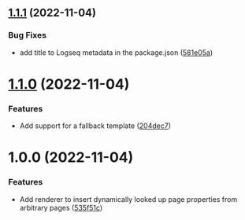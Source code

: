 ## [1.1.1](https://github.com/peanball/logseq-dynamic-lookup/compare/v1.1.0...v1.1.1) (2022-11-04)


### Bug Fixes

* add title to Logseq metadata in the package.json ([581e05a](https://github.com/peanball/logseq-dynamic-lookup/commit/581e05adcf6f8661bad6d9de41ee58fe1859413d))

# [1.1.0](https://github.com/peanball/logseq-dynamic-lookup/compare/v1.0.0...v1.1.0) (2022-11-04)


### Features

* Add support for a fallback template ([204dec7](https://github.com/peanball/logseq-dynamic-lookup/commit/204dec70c9532a9d2d09fe13c57f859e2cb70e4d))

# 1.0.0 (2022-11-04)


### Features

* Add renderer to insert dynamically looked up page properties from arbitrary pages ([535f51c](https://github.com/peanball/logseq-dynamic-lookup/commit/535f51cbb66b776c8116b0fdf8d49a947c241d13))

